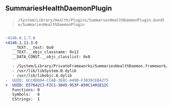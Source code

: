 ## SummariesHealthDaemonPlugin

> `/System/Library/Health/Plugins/SummariesHealthDaemonPlugin.bundle/SummariesHealthDaemonPlugin`

```diff

-4146.0.1.7.0
+4146.1.11.3.0
   __TEXT.__text: 0x0
   __TEXT.__objc_classname: 0x12
   __DATA_CONST.__objc_classlist: 0x8

   - /System/Library/PrivateFrameworks/SummariesHealthDaemon.framework/SummariesHealthDaemon
   - /usr/lib/libSystem.B.dylib
   - /usr/lib/libobjc.A.dylib
-  UUID: 6CC9DD04-CCAB-3E8C-A49D-F3839CEB4275
+  UUID: E57642C3-F2C1-3845-953F-A59C1401E12C
   Functions: 0
   Symbols:   6
   CStrings:  1

```
